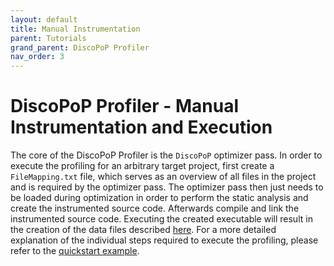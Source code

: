 ```yaml
---
layout: default
title: Manual Instrumentation
parent: Tutorials
grand_parent: DiscoPoP Profiler
nav_order: 3
---
```


# DiscoPoP Profiler - Manual Instrumentation and Execution

The core of the DiscoPoP Profiler is the `DiscoPoP` optimizer pass.
In order to execute the profiling for an arbitrary target project, first create a `FileMapping.txt` file, which serves as an overview of all files in the project and is required by the optimizer pass.
The optimizer pass then just needs to be loaded during optimization in order to perform the static analysis and create the instrumented source code.
Afterwards compile and link the instrumented source code.
Executing the created executable will result in the creation of the data files described [here](../Data_Details.md).
For a more detailed explanation of the individual steps required to execute the profiling, please refer to the [quickstart example](../../Quickstart/Example.md).